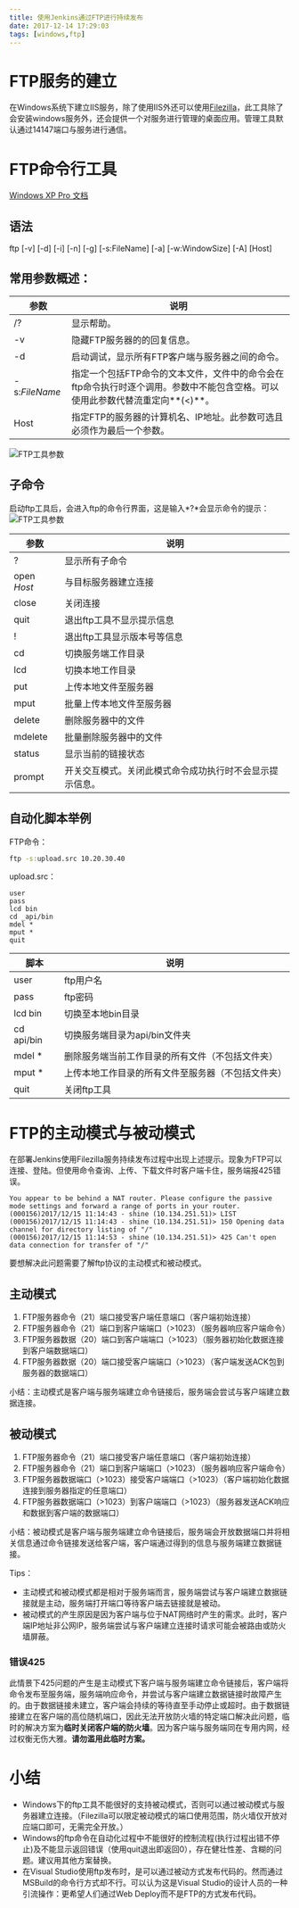 ```yaml
---
title: 使用Jenkins通过FTP进行持续发布
date: 2017-12-14 17:29:03
tags: [windows,ftp]
---
```


# FTP服务的建立

在Windows系统下建立IIS服务，除了使用IIS外还可以使用[Filezilla](https://filezilla-project.org/)，此工具除了会安装windows服务外，还会提供一个对服务进行管理的桌面应用。管理工具默认通过14147端口与服务进行通信。

# FTP命令行工具

[Windows XP Pro 文档](https://www.microsoft.com/resources/documentation/windows/xp/all/proddocs/en-us/ftp.mspx?mfr=true)

## 语法

ftp [-v] [-d] [-i] [-n] [-g] [-s:FileName] [-a] [-w:WindowSize] [-A] [Host]

## 常用参数概述：

|参数|说明|
|---|---|
|/?|显示帮助。|
|-v|隐藏FTP服务器的的回复信息。|
|-d|启动调试，显示所有FTP客户端与服务器之间的命令。|
|-s:*FileName*|指定一个包括FTP命令的文本文件，文件中的命令会在ftp命令执行时逐个调用。参数中不能包含空格。可以使用此参数代替流重定向**(<)**。|
|Host|指定FTP的服务器的计算机名、IP地址。此参数可选且必须作为最后一个参数。|
![FTP工具参数](jenkins-for-ftp/ftp_help.png)

## 子命令

启动ftp工具后，会进入ftp的命令行界面，这是输入*?*会显示命令的提示：
![FTP工具参数](jenkins-for-ftp/ftp_subcommand_help.png)

|参数|说明|
|---|---|
|?|显示所有子命令|
|open *Host*|与目标服务器建立连接|
|close|关闭连接|
|quit|退出ftp工具不显示提示信息|
|!|退出ftp工具显示版本号等信息|
|cd|切换服务端工作目录|
|lcd|切换本地工作目录|
|put|上传本地文件至服务器|
|mput|批量上传本地文件至服务器|
|delete|删除服务器中的文件|
|mdelete|批量删除服务器中的文件|
|status|显示当前的链接状态|
|prompt|开关交互模式。关闭此模式命令成功执行时不会显示提示信息。|

## 自动化脚本举例

FTP命令：

``` cmd
ftp -s:upload.src 10.20.30.40
```

upload.src：

``` plain
user
pass
lcd bin
cd _api/bin
mdel *
mput *
quit
```

|脚本|说明|
|---|---|
|user|ftp用户名|
|pass|ftp密码|
|lcd bin|切换至本地bin目录|
|cd api/bin|切换服务端目录为api/bin文件夹
|mdel *|删除服务端当前工作目录的所有文件（不包括文件夹）|
|mput *|上传本地工作目录的所有文件至服务器（不包括文件夹）|
|quit|关闭ftp工具|

# FTP的主动模式与被动模式

在部署Jenkins使用Filezilla服务持续发布过程中出现上述提示。现象为FTP可以连接、登陆。但使用命令查询、上传、下载文件时客户端卡住，服务端报425错误。

``` plain
You appear to be behind a NAT router. Please configure the passive mode settings and forward a range of ports in your router.
(000156)2017/12/15 11:14:43 - shine (10.134.251.51)> LIST
(000156)2017/12/15 11:14:43 - shine (10.134.251.51)> 150 Opening data channel for directory listing of "/"
(000156)2017/12/15 11:14:53 - shine (10.134.251.51)> 425 Can't open data connection for transfer of "/"
```

要想解决此问题需要了解ftp协议的主动模式和被动模式。

## 主动模式

1. FTP服务器命令（21）端口接受客户端任意端口（客户端初始连接）
1. FTP服务器命令（21）端口到客户端端口（>1023）（服务器响应客户端命令）
1. FTP服务器数据（20）端口到客户端端口（>1023）（服务器初始化数据连接到客户端数据端口）
1. FTP服务器数据（20）端口接受客户端端口（>1023）（客户端发送ACK包到服务器的数据端口）

小结：主动模式是客户端与服务端建立命令链接后，服务端会尝试与客户端建立数据连接。

## 被动模式

1. FTP服务器命令（21）端口接受客户端任意端口（客户端初始连接）
1. FTP服务器命令（21）端口到客户端端口（>1023）（服务器响应客户端命令）
1. FTP服务器数据端口（>1023）接受客户端端口（>1023）（客户端初始化数据连接到服务器指定的任意端口）
1. FTP服务器数据端口（>1023）到客户端端口（>1023）（服务器发送ACK响应和数据到客户端的数据端口）

小结：被动模式是客户端与服务端建立命令链接后，服务端会开放数据端口并将相关信息通过命令链接发送给客户端，客户端通过得到的信息与服务端建立数据链接。

Tips：

* 主动模式和被动模式都是相对于服务端而言，服务端尝试与客户端建立数据链接就是主动，服务端打开端口等待客户端去链接就是被动。
* 被动模式的产生原因是因为客户端与位于NAT网络时产生的需求。此时，客户端IP地址非公网IP，服务端尝试与客户端建立连接时请求可能会被路由或防火墙屏蔽。

### 错误425

此情景下425问题的产生是主动模式下客户端与服务端建立命令链接后，客户端将命令发布至服务端，服务端响应命令，并尝试与客户端建立数据链接时故障产生的。由于数据链接未建立，客户端会持续的等待直至手动停止或超时。由于数据链接建立在客户端的高位随机端口，因此无法开放防火墙的特定端口解决此问题，临时的解决方案为**临时关闭客户端的防火墙**。因为客户端与服务端同在专用内网，经过权衡无伤大雅。**请勿滥用此临时方案。**

# 小结

* Windows下的ftp工具不能很好的支持被动模式，否则可以通过被动模式与服务器建立连接。（Filezilla可以限定被动模式的端口使用范围，防火墙仅开放对应端口即可，无需完全开放。）
* Windows的ftp命令在自动化过程中不能很好的控制流程(执行过程出错不停止)及不能显示返回错误（使用quit退出即返回0），存在健壮性差、含糊的问题。建议用其他方案替换。
* 在Visual Studio使用ftp发布时，是可以通过被动方式发布代码的。然而通过MSBuild的命令行方式却不行。可以认为这是Visual Studio的设计人员的一种引流操作：更希望人们通过Web Deploy而不是FTP的方式发布代码。